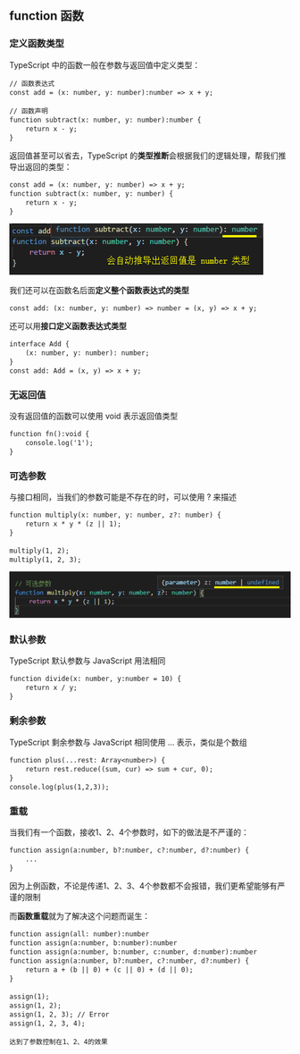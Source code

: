 ## function 函数

### 定义函数类型

TypeScript 中的函数一般在参数与返回值中定义类型：

    // 函数表达式
    const add = (x: number, y: number):number => x + y;

    // 函数声明
    function subtract(x: number, y: number):number {
        return x - y;
    }

返回值甚至可以省去，TypeScript 的**类型推断**会根据我们的逻辑处理，帮我们推导出返回的类型：

    const add = (x: number, y: number) => x + y;
    function subtract(x: number, y: number) {
        return x - y;
    }

![Alt text](imgs/06-01.png)

我们还可以在函数名后面**定义整个函数表达式的类型**

    const add: (x: number, y: number) => number = (x, y) => x + y;

还可以用**接口定义函数表达式类型**

    interface Add {
        (x: number, y: number): number;
    }
    const add: Add = (x, y) => x + y;

### 无返回值

没有返回值的函数可以使用 void 表示返回值类型

    function fn():void {
        console.log('1');
    }

### 可选参数

与接口相同，当我们的参数可能是不存在的时，可以使用 ? 来描述

    function multiply(x: number, y: number, z?: number) {
        return x * y * (z || 1);
    }

    multiply(1, 2);
    multiply(1, 2, 3);

![Alt text](imgs/06-02.png)

### 默认参数

TypeScript 默认参数与 JavaScript 用法相同

    function divide(x: number, y:number = 10) {
        return x / y;
    }

### 剩余参数

TypeScript 剩余参数与 JavaScript 相同使用 ... 表示，类似是个数组

    function plus(...rest: Array<number>) {
        return rest.reduce((sum, cur) => sum + cur, 0);
    }
    console.log(plus(1,2,3));

### 重载

当我们有一个函数，接收1、2、4个参数时，如下的做法是不严谨的：

    function assign(a:number, b?:number, c?:number, d?:number) {
        ...
    }

因为上例函数，不论是传递1、2、3、4个参数都不会报错，我们更希望能够有严谨的限制

而**函数重载**就为了解决这个问题而诞生：

    function assign(all: number):number
    function assign(a:number, b:number):number
    function assign(a:number, b:number, c:number, d:number):number
    function assign(a:number, b?:number, c?:number, d?:number) {
        return a + (b || 0) + (c || 0) + (d || 0);
    }

    assign(1);
    assign(1, 2);
    assign(1, 2, 3); // Error
    assign(1, 2, 3, 4);

    达到了参数控制在1、2、4的效果